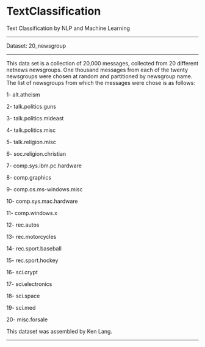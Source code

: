 # TextClassification
Text Classification by NLP and Machine Learning

***************************************************************************************
Dataset: 20_newsgroup
***************************************************************************************
This data set is a collection of 20,000 messages, collected from 20 different netnews newsgroups. One thousand messages from each of the twenty newsgroups were chosen at random and partitioned by newsgroup name. The list of newsgroups from which the messages were chose is as follows:

1- alt.atheism

2- talk.politics.guns

3- talk.politics.mideast

4- talk.politics.misc

5- talk.religion.misc

6- soc.religion.christian

7- comp.sys.ibm.pc.hardware

8- comp.graphics

9- comp.os.ms-windows.misc

10- comp.sys.mac.hardware

11- comp.windows.x

12- rec.autos

13- rec.motorcycles

14- rec.sport.baseball

15- rec.sport.hockey

16- sci.crypt

17- sci.electronics

18- sci.space

19- sci.med

20- misc.forsale

This dataset was assembled by Ken Lang.
*********************************************************************************************
